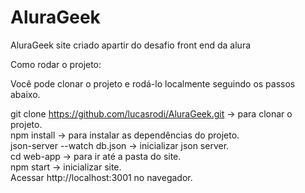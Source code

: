 # AluraGeek
AluraGeek site criado apartir do desafio front end da alura

Como rodar o projeto:

Você pode clonar o projeto e rodá-lo localmente seguindo os passos abaixo.

git clone https://github.com/lucasrodi/AluraGeek.git -> para clonar o projeto.<br/>
npm install -> para instalar as dependências do projeto.<br/>
json-server --watch db.json -> inicializar json server.<br/>
cd web-app -> para ir até a pasta do site.<br/>
npm start -> inicializar site.<br/>
Acessar http://localhost:3001 no navegador.<br/>



